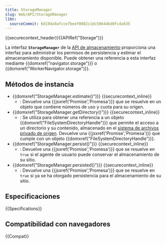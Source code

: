 ```yaml
---
title: StorageManager
slug: Web/API/StorageManager
l10n:
  sourceCommit: 6d194a9afcce7beef0082c1dc50644bd0fcda635
---
```


{{securecontext_header}}{{APIRef("Storage")}}

La interfaz **`StorageManager`** de la [API de almacenamiento](/es/docs/Web/API/Storage_API) proporciona una interfaz para administrar los permisos de persistencia y estimar el almacenamiento disponible. Puede obtener una referencia a esta interfaz mediante {{domxref("navigator.storage")}} o {{domxref("WorkerNavigator.storage")}}.

## Métodos de instancia

- {{domxref("StorageManager.estimate()")}} {{securecontext_inline}}
  - : Devuelve una {{jsxref('Promise','Promesa')}} que se resuelve en un objeto que contiene números de uso y cuota para su origen.
- {{domxref("StorageManager.getDirectory()")}} {{securecontext_inline}}
  - : Se utiliza para obtener una referencia a un objeto {{domxref("FileSystemDirectoryHandle")}} que permite el acceso a un directorio y su contenido, almacenado en el [sistema de archivos privado de origen](/es/docs/Web/API/File_System_Access_API#origin_private_file_system). Devuelve una {{jsxref('Promise','Promesa')}} que cumple con un objeto {{domxref("FileSystemDirectoryHandle")}}.
- {{domxref("StorageManager.persist()")}} {{securecontext_inline}}
  - : Devuelve una {{jsxref('Promise','Promesa')}} que se resuelve en `true` si el agente de usuario puede conservar el almacenamiento de su sitio.
- {{domxref("StorageManager.persisted()")}} {{securecontext_inline}}
  - : Devuelve una {{jsxref('Promise','Promesa')}} que se resuelve en `true` si ya se ha otorgado persistencia para el almacenamiento de su sitio.

## Especificaciones

{{Specifications}}

## Compatibilidad con navegadores

{{Compat}}
